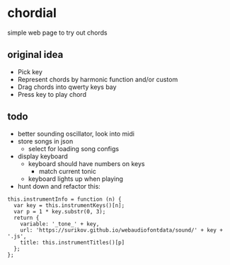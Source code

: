 # chordial
simple web page to try out chords

## original idea

- Pick key
- Represent chords by harmonic function and/or custom
- Drag chords into qwerty keys bay
- Press key to play chord

## todo

- better sounding oscillator, look into midi
- store songs in json
  - select for loading song configs
- display keyboard
  - keyboard should have numbers on keys
    - match current tonic
  - keyboard lights up when playing
- hunt down and refactor this:
```
this.instrumentInfo = function (n) {
  var key = this.instrumentKeys()[n];
  var p = 1 * key.substr(0, 3);
  return {
    variable: '_tone_' + key,
    url: 'https://surikov.github.io/webaudiofontdata/sound/' + key + '.js',
    title: this.instrumentTitles()[p]
  };
};
```